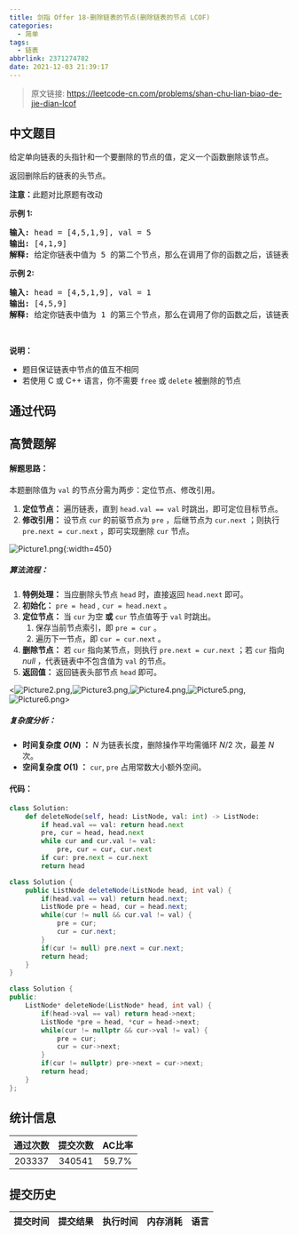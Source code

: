 ```yaml
---
title: 剑指 Offer 18-删除链表的节点(删除链表的节点 LCOF)
categories:
  - 简单
tags:
  - 链表
abbrlink: 2371274782
date: 2021-12-03 21:39:17
---
```


> 原文链接: https://leetcode-cn.com/problems/shan-chu-lian-biao-de-jie-dian-lcof




## 中文题目
<div><p>给定单向链表的头指针和一个要删除的节点的值，定义一个函数删除该节点。</p>

<p>返回删除后的链表的头节点。</p>

<p><strong>注意：</strong>此题对比原题有改动</p>

<p><strong>示例 1:</strong></p>

<pre><strong>输入:</strong> head = [4,5,1,9], val = 5
<strong>输出:</strong> [4,1,9]
<strong>解释: </strong>给定你链表中值为&nbsp;5&nbsp;的第二个节点，那么在调用了你的函数之后，该链表应变为 4 -&gt; 1 -&gt; 9.
</pre>

<p><strong>示例 2:</strong></p>

<pre><strong>输入:</strong> head = [4,5,1,9], val = 1
<strong>输出:</strong> [4,5,9]
<strong>解释: </strong>给定你链表中值为&nbsp;1&nbsp;的第三个节点，那么在调用了你的函数之后，该链表应变为 4 -&gt; 5 -&gt; 9.
</pre>

<p>&nbsp;</p>

<p><strong>说明：</strong></p>

<ul>
	<li>题目保证链表中节点的值互不相同</li>
	<li>若使用 C 或 C++ 语言，你不需要 <code>free</code> 或 <code>delete</code> 被删除的节点</li>
</ul>
</div>

## 通过代码
<RecoDemo>
</RecoDemo>


## 高赞题解
#### 解题思路：

本题删除值为 `val` 的节点分需为两步：定位节点、修改引用。

1. **定位节点：** 遍历链表，直到 `head.val == val` 时跳出，即可定位目标节点。
2. **修改引用：** 设节点 `cur` 的前驱节点为 `pre` ，后继节点为 `cur.next` ；则执行 `pre.next = cur.next` ，即可实现删除 `cur` 节点。

![Picture1.png](../images/shan-chu-lian-biao-de-jie-dian-lcof-0.png){:width=450}

##### 算法流程：

1. **特例处理：** 当应删除头节点 `head` 时，直接返回 `head.next` 即可。
2. **初始化：** `pre = head` , `cur = head.next` 。
3. **定位节点：** 当 `cur` 为空 **或** `cur` 节点值等于 `val` 时跳出。
   1. 保存当前节点索引，即 `pre = cur` 。
   2. 遍历下一节点，即 `cur = cur.next` 。
4. **删除节点：** 若 `cur` 指向某节点，则执行 `pre.next = cur.next` ；若 `cur` 指向 $null$ ，代表链表中不包含值为 `val` 的节点。
5. **返回值：** 返回链表头部节点 `head` 即可。

<![Picture2.png](../images/shan-chu-lian-biao-de-jie-dian-lcof-1.png),![Picture3.png](../images/shan-chu-lian-biao-de-jie-dian-lcof-2.png),![Picture4.png](../images/shan-chu-lian-biao-de-jie-dian-lcof-3.png),![Picture5.png](../images/shan-chu-lian-biao-de-jie-dian-lcof-4.png),![Picture6.png](../images/shan-chu-lian-biao-de-jie-dian-lcof-5.png)>

##### 复杂度分析：

- **时间复杂度 $O(N)$ ：** $N$ 为链表长度，删除操作平均需循环 $N/2$ 次，最差 $N$ 次。
- **空间复杂度 $O(1)$ ：** `cur`, `pre` 占用常数大小额外空间。

#### 代码：

```Python []
class Solution:
    def deleteNode(self, head: ListNode, val: int) -> ListNode:
        if head.val == val: return head.next
        pre, cur = head, head.next
        while cur and cur.val != val:
            pre, cur = cur, cur.next
        if cur: pre.next = cur.next
        return head
```

```Java []
class Solution {
    public ListNode deleteNode(ListNode head, int val) {
        if(head.val == val) return head.next;
        ListNode pre = head, cur = head.next;
        while(cur != null && cur.val != val) {
            pre = cur;
            cur = cur.next;
        }
        if(cur != null) pre.next = cur.next;
        return head;
    }
}
```

```C++ []
class Solution {
public:
    ListNode* deleteNode(ListNode* head, int val) {
        if(head->val == val) return head->next;
        ListNode *pre = head, *cur = head->next;
        while(cur != nullptr && cur->val != val) {
            pre = cur;
            cur = cur->next;
        }
        if(cur != nullptr) pre->next = cur->next;
        return head;
    }
};
```

## 统计信息
| 通过次数 | 提交次数 | AC比率 |
| :------: | :------: | :------: |
|    203337    |    340541    |   59.7%   |

## 提交历史
| 提交时间 | 提交结果 | 执行时间 |  内存消耗  | 语言 |
| :------: | :------: | :------: | :--------: | :--------: |
